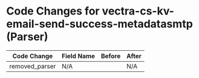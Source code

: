 # Code Changes for vectra-cs-kv-email-send-success-metadatasmtp (Parser)

| Code Change | Field Name | Before | After |
|-------------|------------|--------|-------|
| removed_parser | N/A |  | N/A |